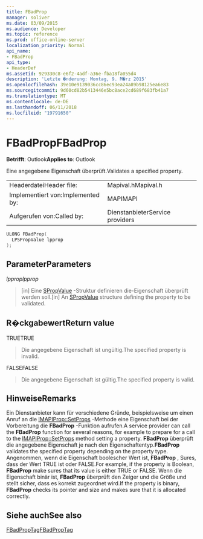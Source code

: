 ```yaml
---
title: FBadProp
manager: soliver
ms.date: 03/09/2015
ms.audience: Developer
ms.topic: reference
ms.prod: office-online-server
localization_priority: Normal
api_name:
- FBadProp
api_type:
- HeaderDef
ms.assetid: 929330c8-e6f2-4adf-a36e-fba18fa055d4
description: 'Letzte �nderung: Montag, 9. M�rz 2015'
ms.openlocfilehash: 39e10e9139036cc86ec93ea24a89b98125ea6e83
ms.sourcegitcommit: 9d60cd82b5413446e5bc8ace2cd689f683fb41a7
ms.translationtype: MT
ms.contentlocale: de-DE
ms.lasthandoff: 06/11/2018
ms.locfileid: "19791650"
---
```

# <a name="fbadprop"></a><span data-ttu-id="7576a-103">FBadProp</span><span class="sxs-lookup"><span data-stu-id="7576a-103">FBadProp</span></span>

  
  
<span data-ttu-id="7576a-104">**Betrifft**: Outlook</span><span class="sxs-lookup"><span data-stu-id="7576a-104">**Applies to**: Outlook</span></span> 
  
<span data-ttu-id="7576a-105">Eine angegebene Eigenschaft überprüft.</span><span class="sxs-lookup"><span data-stu-id="7576a-105">Validates a specified property.</span></span> 
  
|||
|:-----|:-----|
|<span data-ttu-id="7576a-106">Headerdatei</span><span class="sxs-lookup"><span data-stu-id="7576a-106">Header file:</span></span>  <br/> |<span data-ttu-id="7576a-107">Mapival.h</span><span class="sxs-lookup"><span data-stu-id="7576a-107">Mapival.h</span></span>  <br/> |
|<span data-ttu-id="7576a-108">Implementiert von:</span><span class="sxs-lookup"><span data-stu-id="7576a-108">Implemented by:</span></span>  <br/> |<span data-ttu-id="7576a-109">MAPI</span><span class="sxs-lookup"><span data-stu-id="7576a-109">MAPI</span></span>  <br/> |
|<span data-ttu-id="7576a-110">Aufgerufen von:</span><span class="sxs-lookup"><span data-stu-id="7576a-110">Called by:</span></span>  <br/> |<span data-ttu-id="7576a-111">Dienstanbieter</span><span class="sxs-lookup"><span data-stu-id="7576a-111">Service providers</span></span>  <br/> |
   
```cpp
ULONG FBadProp(
  LPSPropValue lpprop
);
```

## <a name="parameters"></a><span data-ttu-id="7576a-112">Parameter</span><span class="sxs-lookup"><span data-stu-id="7576a-112">Parameters</span></span>

 <span data-ttu-id="7576a-113">_lpprop_</span><span class="sxs-lookup"><span data-stu-id="7576a-113">_lpprop_</span></span>
  
> <span data-ttu-id="7576a-114">[in] Eine [SPropValue](spropvalue.md) -Struktur definieren die-Eigenschaft überprüft werden soll.</span><span class="sxs-lookup"><span data-stu-id="7576a-114">[in] An [SPropValue](spropvalue.md) structure defining the property to be validated.</span></span> 
    
## <a name="return-value"></a><span data-ttu-id="7576a-115">R�ckgabewert</span><span class="sxs-lookup"><span data-stu-id="7576a-115">Return value</span></span>

<span data-ttu-id="7576a-116">TRUE</span><span class="sxs-lookup"><span data-stu-id="7576a-116">TRUE</span></span> 
  
> <span data-ttu-id="7576a-117">Die angegebene Eigenschaft ist ungültig.</span><span class="sxs-lookup"><span data-stu-id="7576a-117">The specified property is invalid.</span></span> 
    
<span data-ttu-id="7576a-118">FALSE</span><span class="sxs-lookup"><span data-stu-id="7576a-118">FALSE</span></span> 
  
> <span data-ttu-id="7576a-119">Die angegebene Eigenschaft ist gültig.</span><span class="sxs-lookup"><span data-stu-id="7576a-119">The specified property is valid.</span></span>
    
## <a name="remarks"></a><span data-ttu-id="7576a-120">Hinweise</span><span class="sxs-lookup"><span data-stu-id="7576a-120">Remarks</span></span>

<span data-ttu-id="7576a-121">Ein Dienstanbieter kann für verschiedene Gründe, beispielsweise um einen Anruf an die [IMAPIProp::SetProps](imapiprop-setprops.md) -Methode eine Eigenschaft bei der Vorbereitung die **FBadProp** -Funktion aufrufen.</span><span class="sxs-lookup"><span data-stu-id="7576a-121">A service provider can call the **FBadProp** function for several reasons, for example to prepare for a call to the [IMAPIProp::SetProps](imapiprop-setprops.md) method setting a property.</span></span> <span data-ttu-id="7576a-122">**FBadProp** überprüft die angegebene Eigenschaft je nach den Eigenschaftentyp.</span><span class="sxs-lookup"><span data-stu-id="7576a-122">**FBadProp** validates the specified property depending on the property type.</span></span> <span data-ttu-id="7576a-123">Angenommen, wenn die Eigenschaft boolescher Wert ist, **FBadProp** , Sures, dass der Wert TRUE ist oder FALSE.</span><span class="sxs-lookup"><span data-stu-id="7576a-123">For example, if the property is Boolean, **FBadProp** make sures that its value is either TRUE or FALSE.</span></span> <span data-ttu-id="7576a-124">Wenn die Eigenschaft binär ist, **FBadProp** überprüft den Zeiger und die Größe und stellt sicher, dass es korrekt zugeordnet wird.</span><span class="sxs-lookup"><span data-stu-id="7576a-124">If the property is binary, **FBadProp** checks its pointer and size and makes sure that it is allocated correctly.</span></span> 
  
## <a name="see-also"></a><span data-ttu-id="7576a-125">Siehe auch</span><span class="sxs-lookup"><span data-stu-id="7576a-125">See also</span></span>



[<span data-ttu-id="7576a-126">FBadPropTag</span><span class="sxs-lookup"><span data-stu-id="7576a-126">FBadPropTag</span></span>](fbadproptag.md)

